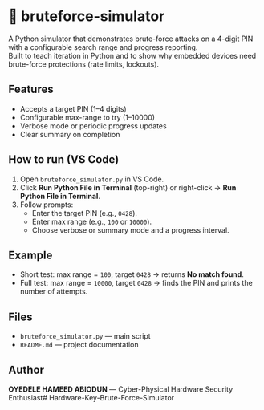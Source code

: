 # 🔁 bruteforce-simulator

A Python simulator that demonstrates brute-force attacks on a 4-digit PIN with a configurable search range and progress reporting.  
Built to teach iteration in Python and to show why embedded devices need brute-force protections (rate limits, lockouts).

## Features
- Accepts a target PIN (1–4 digits)
- Configurable max-range to try (1–10000)
- Verbose mode or periodic progress updates
- Clear summary on completion

## How to run (VS Code)
1. Open `bruteforce_simulator.py` in VS Code.
2. Click **Run Python File in Terminal** (top-right) or right-click → **Run Python File in Terminal**.
3. Follow prompts:
   - Enter the target PIN (e.g., `0428`).
   - Enter max range (e.g., `100` or `10000`).
   - Choose verbose or summary mode and a progress interval.

## Example
- Short test: max range = `100`, target `0428` → returns **No match found**.
- Full test: max range = `10000`, target `0428` → finds the PIN and prints the number of attempts.

## Files
- `bruteforce_simulator.py` — main script
- `README.md` — project documentation

## Author
**OYEDELE HAMEED ABIODUN** — Cyber-Physical Hardware Security Enthusiast# Hardware-Key-Brute-Force-Simulator
